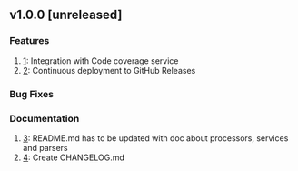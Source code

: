 ## v1.0.0 [unreleased]

### Features
1. [1](https://github.com/bonitoo-io/nifi-influxdb-bundle/issues/1): Integration with Code coverage service
1. [2](https://github.com/bonitoo-io/nifi-influxdb-bundle/issues/2): Continuous deployment to GitHub Releases

### Bug Fixes

### Documentation
1. [3](https://github.com/bonitoo-io/nifi-influxdb-bundle/issues/3): README.md has to be updated with doc about processors, services and parsers
1. [4](https://github.com/bonitoo-io/nifi-influxdb-bundle/issues/4): Create CHANGELOG.md

